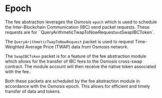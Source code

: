 # Epoch

The fee abstraction leverages the Osmosis `epoch` which is used to schedule the Inter-Blockchain Communication (IBC) send packet requests. These requests are for ``QueryArithmeticTwapToNowRequest` and `SwapIBCToken`.

The `QueryArithmeticTwapToNowRequest` packet is used to request Time-Weighted Average Price (TWAP) data from Osmosis network.

The `SwapIBCToken` packet is for a feature of the fee abstraction module which allows for the transfer of IBC fees to the Osmosis cross-swap contract. The module account will then receive the native token associated with the fee..

Both these packets are scheduled by the fee abstraction module in accordance with the Osmosis epoch. This allows for efficient and timely transfer of data and tokens.
